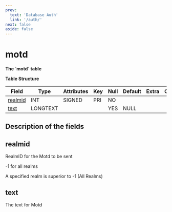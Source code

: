 ```yaml
---
prev:
  text: 'Database Auth'
  link: '/auth/'
next: false
aside: false
---
```


# motd

**The \`motd\` table**

**Table Structure**

| Field        | Type     | Attributes | Key | Null | Default | Extra | Comment |
| ------------ | -------- | ---------- | --- | ---- | ------- | ----- | ------- |
| [realmid][1] | INT      | SIGNED     | PRI | NO   |         |       |         |
| [text][2]    | LONGTEXT |            |     | YES  | NULL    |       |         |


[1]: #realmid
[2]: #text

## Description of the fields

## realmid

RealmID for the Motd to be sent

-1 for all realms

A specified realm is superior to -1 (All Realms)

## text

The text for Motd
